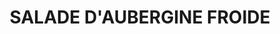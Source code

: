 ---
title: SALADE D'AUBERGINE FROIDE
draft: false
layout: recettes
type: entree
categories:
  - Salade
auteur: une p'tite cuillère de plus
regime:
  - vegan
  - sans-gluten
cuisson: Oui
temperature: Froid
plate: 100
check: Oui
checkAlwaysOk: false
ingredients:
  legumes:
    - title: Oignon rouge
      quantite: 2
      unit: Kg
    - title: Ail
      quantite: 3
      unit: tête·s
    - title: Tomate
      quantite: 10
      unit: Kg
    - title: Aubergine
      quantite: 12
      unit: Kg
  epices:
    - title: Persil frais
      quantite: 10
      unit: bottes
  lof:
    - title: huile d'olive
      quantite: 1.3
      unit: litre
preparation: >-
  

  Couper le reste des tomates en petits morceaux (1cm²), le persil et les oignons.


  Arroser d'huile d'olive. Rectifier l'assaisonnement sel, poivre.


  Vinaigrette inutile. Voilà! Servir bien frais.
preparation24h: >-
  Laver les aubergines. Les couper en cubes d'1cm. Les faire cuire avec un peu
  d'huile dans les gros wok.


  (ne pas hésiter à égoutter/retirer le surplus de liquide)


  Pendant ce temps, râper au robot l'ail et un quart des tomates.


  Les verser dans les aubergines toujours sur le feux. 


  Y ajouter sel, poivre, huile d'olive.


  Faire cuire en remuant bien.
publishDate: 2025-05-30T20:24:00.000Z
uuid: ldk5eemc
titleslug: salade-daubergine-froide_ldk5eemc
---